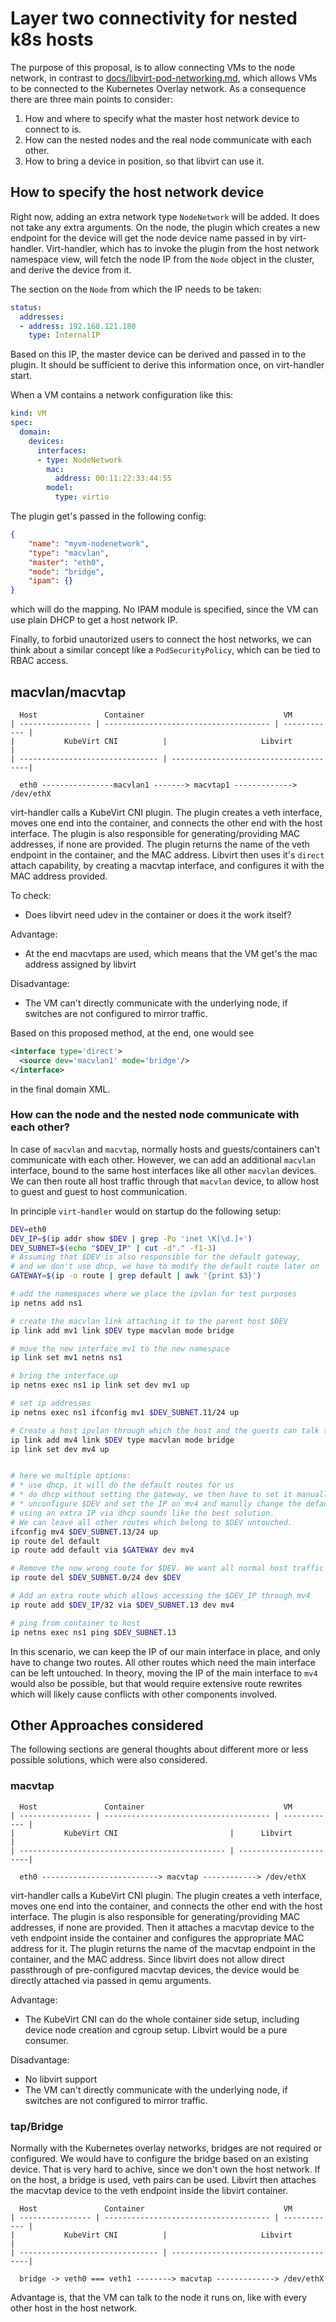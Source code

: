 # Layer two connectivity for nested k8s hosts

The purpose of this proposal, is to allow connecting VMs to the node network,
in contrast to
[docs/libvirt-pod-networking.md](docs/libvirt-pod-networking.md), which allows
VMs to be connected to the Kubernetes Overlay network. As a consequence there
are three main points to consider:

 1) How and where to specify what the master host network device to connect to
    is.
 3) How can the nested nodes and the real node communicate with each other.
 2) How to bring a device in position, so that libvirt can use it.

## How to specify the host network device

Right now, adding an extra network type `NodeNetwork` will be added. It does
not take any extra arguments. On the node, the plugin which creates a new
endpoint for the device will get the node device name passed in by
virt-handler. Virt-handler, which has to invoke the plugin from the host
network namespace view, will fetch the node IP from the `Node` object in the
cluster, and derive the device from it.

The section on the `Node` from which the IP needs to be taken:

```yaml
status:
  addresses:
  - address: 192.168.121.180
    type: InternalIP
```

Based on this IP, the master device can be derived and passed in to the plugin.
It should be sufficient to derive this information once, on virt-handler start.

When a VM contains a network configuration like this:

```yaml
kind: VM
spec:
  domain:
    devices:
      interfaces:
      - type: NodeNetwork
        mac:
          address: 00:11:22:33:44:55
        model:
          type: virtio
```

The plugin get's passed in the following config:

```json
{
    "name": "myvm-nodenetwork",
    "type": "macvlan",
    "master": "eth0",
    "mode": "bridge",
    "ipam": {}
}
```

which will do the mapping. No IPAM module is specified, since the VM can use
plain DHCP to get a host network IP.

Finally, to forbid unautorized users to connect the host networks, we can think
about a similar concept like a `PodSecurityPolicy`, which can be tied to RBAC
access.

## macvlan/macvtap

```
  Host               Container                               VM
| ---------------- | ------------------------------------- | ------------ |
|           KubeVirt CNI          |                     Libvirt           |
| ------------------------------- | --------------------------------------| 

  eth0 ----------------macvlan1 -------> macvtap1 -------------> /dev/ethX

```

virt-handler calls a KubeVirt CNI plugin. The plugin creates a veth interface,
moves one end into the container, and connects the other end with the host
interface. The plugin is also responsible for generating/providing MAC
addresses, if none are provided. The plugin returns the name of the veth
endpoint in the container, and the MAC address. Libvirt then uses it's
`direct` attach capability, by creating a macvtap interface, and configures it
with the MAC address provided.

To check: 

 * Does libvirt need udev in the container or does it the work itself?

Advantage:

 * At the end macvtaps are used, which means that the VM get's the mac address
   assigned by libvirt

Disadvantage:

 * The VM can't directly communicate with the underlying node, if switches are
   not configured to mirror traffic.

Based on this proposed method, at the end, one would see


```xml
<interface type='direct'>
  <source dev='macvlan1' mode='bridge'/>
</interface>
```

in the final domain XML.

### How can the node and the nested node communicate with each other?

In case of `macvlan` and `macvtap`, normally hosts and guests/containers can't
communicate with each other. However, we can add an additional `macvlan`
interface, bound to the same host interfaces like all other `macvlan` devices.
We can then route all host traffic through that `macvlan` device, to allow host
to guest and guest to host communication.

In principle `virt-handler` would on startup do the following setup:

```bash
DEV=eth0
DEV_IP=$(ip addr show $DEV | grep -Po 'inet \K[\d.]+')
DEV_SUBNET=$(echo "$DEV_IP" | cut -d"." -f1-3)
# Assuming that $DEV is also responsible for the default gateway,
# and we don't use dhcp, we have to modify the default route later on
GATEWAY=$(ip -o route | grep default | awk '{print $3}')

# add the namespaces where we place the ipvlan for test purposes
ip netns add ns1

# create the macvlan link attaching it to the parent host $DEV
ip link add mv1 link $DEV type macvlan mode bridge

# move the new interface mv1 to the new namespace
ip link set mv1 netns ns1

# bring the interface up
ip netns exec ns1 ip link set dev mv1 up

# set ip addresses
ip netns exec ns1 ifconfig mv1 $DEV_SUBNET.11/24 up

# Create a host ipvlan through which the host and the guests can talk to each other
ip link add mv4 link $DEV type macvlan mode bridge
ip link set dev mv4 up


# here we multiple options:
# * use dhcp, it will do the default routes for us
# * do dhcp without setting the gateway, we then have to set it manually
# * unconfigure $DEV and set the IP on mv4 and manully change the default route
# using an extra IP via dhcp sounds like the best solution.
# We can leave all other routes which belong to $DEV untouched.
ifconfig mv4 $DEV_SUBNET.13/24 up
ip route del default
ip route add default via $GATEWAY dev mv4

# Remove the now wrong route for $DEV. We want all normal host traffic now go through mv4
ip route del $DEV_SUBNET.0/24 dev $DEV

# Add an extra route which allows accessing the $DEV_IP through mv4
ip route add $DEV_IP/32 via $DEV_SUBNET.13 dev mv4

# ping from container to host
ip netns exec ns1 ping $DEV_SUBNET.13
```

In this scenario, we can keep the IP of our main interface in place, and only
have to change two routes. All other routes which need the main interface can
be left untouched. In theory, moving the IP of the main interface to `mv4`
would also be possible, but that would require extensive route rewrites which
will likely cause conflicts with other components involved.

## Other Approaches considered

The following sections are general thoughts about different more or less
possible solutions, which were also considered.

### macvtap

```
  Host               Container                               VM
| ---------------- | ------------------------------------- | ------------ |
|           KubeVirt CNI                         |      Libvirt           |
| ---------------------------------------------- | -----------------------| 

  eth0 --------------------------> macvtap ------------> /dev/ethX

```

virt-handler calls a KubeVirt CNI plugin. The plugin creates a veth interface,
moves one end into the container, and connects the other end with the host
interface.  The plugin is also responsible for generating/providing MAC
addresses, if none are provided. Then it attaches a macvtap device to the veth
endpoint inside the container and configures the appropriate MAC address for
it. The plugin returns the name of the macvtap endpoint in the container, and
the MAC address. Since libvirt does not allow direct passthrough of
pre-configured macvtap devices, the device would be directly attached via
passed in qemu arguments.

Advantage: 

 * The KubeVirt CNI can do the whole container side setup, including device
   node creation and cgroup setup. Libvirt would be a pure consumer. 

Disadvantage:

 * No libvirt support
 * The VM can't directly communicate with the underlying node, if switches are
   not configured to mirror traffic.

### tap/Bridge

Normally with the Kubernetes overlay networks, bridges are not required or
configured. We would have to configure the bridge based on an existing device.
That is very hard to achive, since we don't own the host network. If on the
host, a bridge is used, veth pairs can be used. Libvirt then attaches the
macvtap device to the veth endpoint inside the libvirt container.

```
  Host               Container                               VM
| ---------------- | ------------------------------------- | ------------ |
|           KubeVirt CNI          |                     Libvirt           |
| ------------------------------- | --------------------------------------| 

  bridge -> veth0 === veth1 --------> macvtap -------------> /dev/ethX

```

Advantage is, that the VM can talk to the node it runs on, like with every
other host in the host network.
